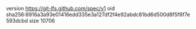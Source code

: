 version https://git-lfs.github.com/spec/v1
oid sha256:6916a3a93e01416edd335e3a127df2f4e92abdc81bd6d500d8f5f8f7e593dcbd
size 10706
